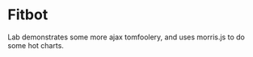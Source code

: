 Fitbot
======

Lab demonstrates some more ajax tomfoolery, and uses morris.js to do some hot charts.
